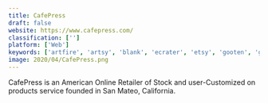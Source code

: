 ```yaml
---
title: CafePress
draft: false 
website: https://www.cafepress.com/
classification: ['']
platform: ['Web']
keywords: ['artfire', 'artsy', 'blank', 'ecrater', 'etsy', 'gooten', 'gumroad', 'noovelty', 'printful', 'redbubble', 'ultrapress', 'vacord_screen_printing', 'zazzle', 'ebay', 'ebid', 'ioffer']
image: 2020/04/CafePress.png
---
```

CafePress is an American Online Retailer of Stock and user-Customized on products service founded in San Mateo, California.